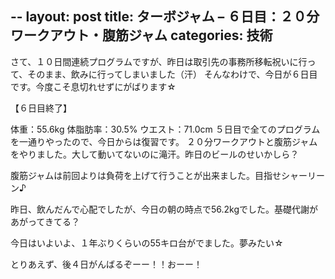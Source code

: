 --
layout: post
title: ターボジャム – ６日目：２０分ワークアウト・腹筋ジャム
categories: 技術
--

さて、１０日間連続プログラムですが、昨日は取引先の事務所移転祝いに行って、そのまま、飲みに行ってしまいました（汗）
そんなわけで、今日が６日目です。今度こそ息切れせずにがばります☆

【６日目終了】

体重：55.6kg
体脂肪率：30.5%
ウエスト：71.0cm
５日目で全てのプログラムを一通りやったので、今日からは復習です。
２０分ワークアウトと腹筋ジャムをやりました。大して動いてないのに滝汗。昨日のビールのせいかしら？

腹筋ジャムは前回よりは負荷を上げて行うことが出来ました。目指せシャーリーン♪

昨日、飲んだんで心配でしたが、今日の朝の時点で56.2kgでした。基礎代謝があがってきてる？

今日はいよいよ、１年ぶりくらいの55キロ台がでました。夢みたい☆

とりあえず、後４日がんばるぞーー！！おーー！

